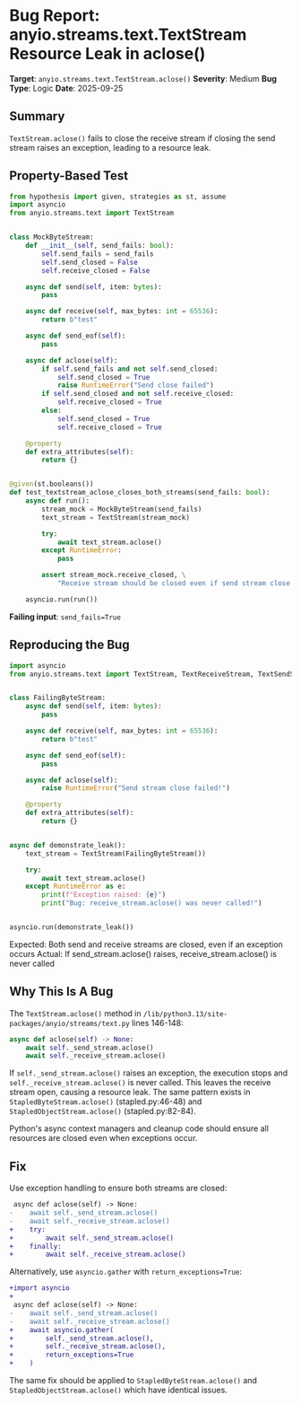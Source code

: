 # Bug Report: anyio.streams.text.TextStream Resource Leak in aclose()

**Target**: `anyio.streams.text.TextStream.aclose()`
**Severity**: Medium
**Bug Type**: Logic
**Date**: 2025-09-25

## Summary

`TextStream.aclose()` fails to close the receive stream if closing the send stream raises an exception, leading to a resource leak.

## Property-Based Test

```python
from hypothesis import given, strategies as st, assume
import asyncio
from anyio.streams.text import TextStream


class MockByteStream:
    def __init__(self, send_fails: bool):
        self.send_fails = send_fails
        self.send_closed = False
        self.receive_closed = False

    async def send(self, item: bytes):
        pass

    async def receive(self, max_bytes: int = 65536):
        return b"test"

    async def send_eof(self):
        pass

    async def aclose(self):
        if self.send_fails and not self.send_closed:
            self.send_closed = True
            raise RuntimeError("Send close failed")
        if self.send_closed and not self.receive_closed:
            self.receive_closed = True
        else:
            self.send_closed = True
            self.receive_closed = True

    @property
    def extra_attributes(self):
        return {}


@given(st.booleans())
def test_textstream_aclose_closes_both_streams(send_fails: bool):
    async def run():
        stream_mock = MockByteStream(send_fails)
        text_stream = TextStream(stream_mock)

        try:
            await text_stream.aclose()
        except RuntimeError:
            pass

        assert stream_mock.receive_closed, \
            "Receive stream should be closed even if send stream close fails"

    asyncio.run(run())
```

**Failing input**: `send_fails=True`

## Reproducing the Bug

```python
import asyncio
from anyio.streams.text import TextStream, TextReceiveStream, TextSendStream


class FailingByteStream:
    async def send(self, item: bytes):
        pass

    async def receive(self, max_bytes: int = 65536):
        return b"test"

    async def send_eof(self):
        pass

    async def aclose(self):
        raise RuntimeError("Send stream close failed!")

    @property
    def extra_attributes(self):
        return {}


async def demonstrate_leak():
    text_stream = TextStream(FailingByteStream())

    try:
        await text_stream.aclose()
    except RuntimeError as e:
        print(f"Exception raised: {e}")
        print("Bug: receive_stream.aclose() was never called!")


asyncio.run(demonstrate_leak())
```

Expected: Both send and receive streams are closed, even if an exception occurs
Actual: If send_stream.aclose() raises, receive_stream.aclose() is never called

## Why This Is A Bug

The `TextStream.aclose()` method in `/lib/python3.13/site-packages/anyio/streams/text.py` lines 146-148:

```python
async def aclose(self) -> None:
    await self._send_stream.aclose()
    await self._receive_stream.aclose()
```

If `self._send_stream.aclose()` raises an exception, the execution stops and `self._receive_stream.aclose()` is never called. This leaves the receive stream open, causing a resource leak. The same pattern exists in `StapledByteStream.aclose()` (stapled.py:46-48) and `StapledObjectStream.aclose()` (stapled.py:82-84).

Python's async context managers and cleanup code should ensure all resources are closed even when exceptions occur.

## Fix

Use exception handling to ensure both streams are closed:

```diff
 async def aclose(self) -> None:
-    await self._send_stream.aclose()
-    await self._receive_stream.aclose()
+    try:
+        await self._send_stream.aclose()
+    finally:
+        await self._receive_stream.aclose()
```

Alternatively, use `asyncio.gather` with `return_exceptions=True`:

```diff
+import asyncio
+
 async def aclose(self) -> None:
-    await self._send_stream.aclose()
-    await self._receive_stream.aclose()
+    await asyncio.gather(
+        self._send_stream.aclose(),
+        self._receive_stream.aclose(),
+        return_exceptions=True
+    )
```

The same fix should be applied to `StapledByteStream.aclose()` and `StapledObjectStream.aclose()` which have identical issues.
